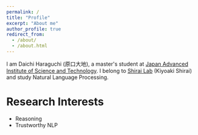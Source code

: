 ```yaml
---
permalink: /
title: "Profile"
excerpt: "About me"
author_profile: true
redirect_from: 
  - /about/
  - /about.html
---
```


I am Daichi Haraguchi (原口大地), a master's student at [Japan Advanced Institute of Science and Technology](https://www.jaist.ac.jp/index.html).
I belong to [Shirai Lab](http://www.jaist.ac.jp/nlp/lab/index.php?Top) (Kiyoaki Shirai) and study Natural Language Processing.

Research Interests
===
- Reasoning
- Trustworthy NLP
